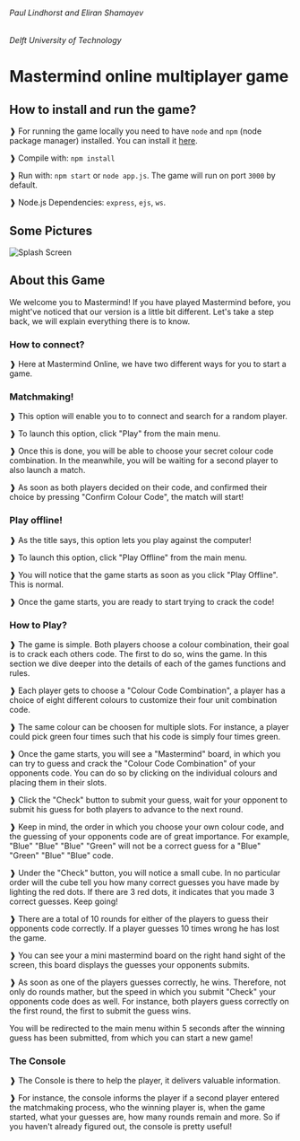 ###### Paul Lindhorst and Eliran Shamayev
###### Delft University of Technology

# Mastermind online multiplayer game 

## How to install and run the game?

❱ For running the game locally you need to have `node` and `npm` (node package manager) installed.
You can install it [here](https://nodejs.org/en/download/).

❱ Compile with:
`npm install`

❱ Run with:
`npm start` or `node app.js`.
The game will run on port `3000` by default.

❱ Node.js Dependencies:
`express`, `ejs`, `ws`.

## Some Pictures

![Splash Screen]((https://raw.githubusercontent.com/yepiru/mastermind/master/screenshots/splash.png) "Splash")

## About this Game

We welcome you to Mastermind! If you have played Mastermind before, you might've noticed that our version is a little bit different. Let's take a step back, we will explain everything there is to know.

### How to connect?

❱ Here at Mastermind Online, we have two different ways for you to start a game.

### Matchmaking!

❱ This option will enable you to to connect and search for a random player.

❱ To launch this option, click "Play" from the main menu.

❱ Once this is done, you will be able to choose your secret colour code combination. In the meanwhile, you will be waiting for a second player to also launch a match.

❱ As soon as both players decided on their code, and confirmed their choice by pressing "Confirm Colour Code", the match will start!

### Play offline!

❱ As the title says, this option lets you play against the computer!

❱ To launch this option, click "Play Offline" from the main menu.

❱ You will notice that the game starts as soon as you click "Play Offline". This is normal.

❱ Once the game starts, you are ready to start trying to crack the code!

### How to Play?

❱ The game is simple. Both players choose a colour combination, their goal is to crack each others code. The first to do so, wins the game. In this section we dive deeper into the details of each of the games functions and rules.

❱ Each player gets to choose a "Colour Code Combination", a player has a choice of eight different colours to customize their four unit combination code.

❱ The same colour can be choosen for multiple slots. For instance, a player could pick green four times such that his code is simply four times green.

❱ Once the game starts, you will see a "Mastermind" board, in which you can try to guess and crack the "Colour Code Combination" of your opponents code. You can do so by clicking on the individual colours and placing them in their slots.

❱ Click the "Check" button to submit your guess, wait for your opponent to submit his guess for both players to advance to the next round.

❱ Keep in mind, the order in which you choose your own colour code, and the guessing of your opponents code are of great importance. For example, "Blue" "Blue" "Blue" "Green" will not be a correct guess for a "Blue" "Green" "Blue" "Blue" code.

❱ Under the "Check" button, you will notice a small cube. In no particular order will the cube tell you how many correct guesses you have made by lighting the red dots. If there are 3 red dots, it indicates that you made 3 correct guesses. Keep going!

❱ There are a total of 10 rounds for either of the players to guess their opponents code correctly. If a player guesses 10 times wrong he has lost the game.

❱ You can see your a mini mastermind board on the right hand sight of the screen, this board displays the guesses your opponents submits.

❱ As soon as one of the players guesses correctly, he wins. Therefore, not only do rounds mather, but the speed in which you submit "Check" your opponents code does as well. For instance, both players guess correctly on the first round, the first to submit the guess wins.

You will be redirected to the main menu within 5 seconds after the winning guess has been submitted, from which you can start a new game!

### The Console

❱ The Console is there to help the player, it delivers valuable information.

❱ For instance, the console informs the player if a second player entered the matchmaking process, who the winning player is, when the game started, what your guesses are, how many rounds remain and more. So if you haven't already figured out, the console is pretty useful!